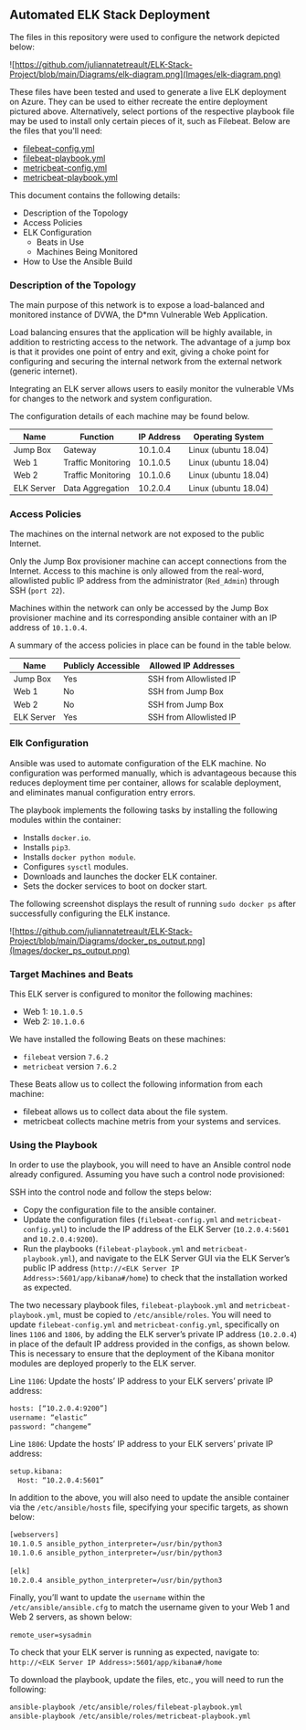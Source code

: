 ## Automated ELK Stack Deployment

The files in this repository were used to configure the network depicted below:

![https://github.com/juliannatetreault/ELK-Stack-Project/blob/main/Diagrams/elk-diagram.png](Images/elk-diagram.png)

These files have been tested and used to generate a live ELK deployment on Azure. They can be used to either recreate the entire deployment pictured above. Alternatively, select portions of the respective playbook file may be used to install only certain pieces of it, such as Filebeat. Below are the files that you'll need:

  - [filebeat-config.yml](https://github.com/juliannatetreault/ELK-Stack-Project/blob/main/Ansible/filebeat/filebeat-config.yml)
  - [filebeat-playbook.yml](https://github.com/juliannatetreault/ELK-Stack-Project/blob/main/Ansible/filebeat/filebeat-playbook.yml)
  - [metricbeat-config.yml](https://github.com/juliannatetreault/ELK-Stack-Project/blob/main/Ansible/metricbeat/metricbeat-config.yml)
  - [metricbeat-playbook.yml](https://github.com/juliannatetreault/ELK-Stack-Project/blob/main/Ansible/metricbeat/metricbeat-playbook.yml)

This document contains the following details:
- Description of the Topology
- Access Policies
- ELK Configuration
  - Beats in Use
  - Machines Being Monitored
- How to Use the Ansible Build

### Description of the Topology

The main purpose of this network is to expose a load-balanced and monitored instance of DVWA, the D*mn Vulnerable Web Application.

Load balancing ensures that the application will be highly available, in addition to restricting access to the network. The advantage of a jump box is that it provides one point of entry and exit, giving a choke point for configuring and securing the internal network from the external network (generic internet).

Integrating an ELK server allows users to easily monitor the vulnerable VMs for changes to the network and system configuration.

The configuration details of each machine may be found below.


| Name       | Function                  | IP Address | Operating System     |
|------------|---------------------------|------------|----------------------|
| Jump Box   | Gateway                   | 10.1.0.4   | Linux (ubuntu 18.04) |
| Web 1      | Traffic Monitoring        | 10.1.0.5   | Linux (ubuntu 18.04) |
| Web 2      | Traffic Monitoring        | 10.1.0.6   | Linux (ubuntu 18.04) |
| ELK Server | Data Aggregation          | 10.2.0.4   | Linux (ubuntu 18.04) |

### Access Policies

The machines on the internal network are not exposed to the public Internet. 

Only the Jump Box provisioner machine can accept connections from the Internet. Access to this machine is only allowed from the real-word, allowlisted public IP address from the administrator (`Red_Admin`) through SSH (`port 22`).

Machines within the network can only be accessed by the Jump Box provisioner machine and its corresponding ansible container with an IP address of `10.1.0.4`.

A summary of the access policies in place can be found in the table below.

| Name       | Publicly Accessible | Allowed IP Addresses    |
|------------|---------------------|-------------------------|
| Jump Box   | Yes                 | SSH from Allowlisted IP |
| Web 1      | No                  | SSH from Jump Box       |
| Web 2      | No                  | SSH from Jump Box       |
| ELK Server | Yes                 | SSH from Allowlisted IP |

### Elk Configuration

Ansible was used to automate configuration of the ELK machine. No configuration was performed manually, which is advantageous because this reduces deployment time per container, allows for scalable deployment, and eliminates manual configuration entry errors.

The playbook implements the following tasks by installing the following modules within the container:
- Installs `docker.io`.
- Installs `pip3`.
- Installs `docker python module`.
- Configures `sysctl` modules.
- Downloads and launches the docker ELK container.
- Sets the docker services to boot on docker start.

The following screenshot displays the result of running `sudo docker ps` after successfully configuring the ELK instance.

![https://github.com/juliannatetreault/ELK-Stack-Project/blob/main/Diagrams/docker_ps_output.png](Images/docker_ps_output.png)

### Target Machines and Beats

This ELK server is configured to monitor the following machines:
- Web 1: `10.1.0.5`
- Web 2: `10.1.0.6`

We have installed the following Beats on these machines:
- `filebeat` version `7.6.2`
- `metricbeat` version `7.6.2`

These Beats allow us to collect the following information from each machine:
- filebeat allows us to collect data about the file system.
- metricbeat collects machine metris from your systems and services.

### Using the Playbook

In order to use the playbook, you will need to have an Ansible control node already configured. Assuming you have such a control node provisioned: 

SSH into the control node and follow the steps below:
- Copy the configuration file to the ansible container.
- Update the configuration files (`filebeat-config.yml` and `metricbeat-config.yml`) to include the IP address of the ELK Server (`10.2.0.4:5601` and `10.2.0.4:9200`).
- Run the playbooks (`filebeat-playbook.yml` and `metricbeat-playbook.yml`), and navigate to the ELK Server GUI via the ELK Server’s public IP address (`http://<ELK Server IP Address>:5601/app/kibana#/home`) to check that the installation worked as expected.

The two necessary playbook files, `filebeat-playbook.yml` and `metricbeat-playbook.yml`, must be copied to `/etc/ansible/roles`.
You will need to update `filebeat-config.yml` and `metricbeat-config.yml`, specifically on lines `1106` and `1806`, by adding the ELK server’s private IP address (`10.2.0.4`) in place of the default IP address provided in the configs, as shown below. This is necessary to ensure that the deployment of the Kibana monitor modules are deployed properly to the ELK server.

Line `1106`: Update the hosts’ IP address to your ELK servers’ private IP address:

```
hosts: [“10.2.0.4:9200”]
username: “elastic”
password: “changeme”
```

Line `1806`: Update the hosts’ IP address to your ELK servers’ private IP address:

```
setup.kibana:
  Host: “10.2.0.4:5601”
```
 
In addition to the above, you will also need to update the ansible container via the `/etc/ansible/hosts` file, specifying your specific targets, as shown below:

```
[webservers]
10.1.0.5 ansible_python_interpreter=/usr/bin/python3
10.1.0.6 ansible_python_interpreter=/usr/bin/python3

[elk]
10.2.0.4 ansible_python_interpreter=/usr/bin/python3
```

Finally, you’ll want to update the `username` within the `/etc/ansible/ansible.cfg` to match the username given to your Web 1 and Web 2 servers, as shown below:

`remote_user=sysadmin`
    
To check that your ELK server is running as expected, navigate to:
`http://<ELK Server IP Address>:5601/app/kibana#/home`

To download the playbook, update the files, etc., you will need to run the following:
```
ansible-playbook /etc/ansible/roles/filebeat-playbook.yml
ansible-playbook /etc/ansible/roles/metricbeat-playbook.yml
```

